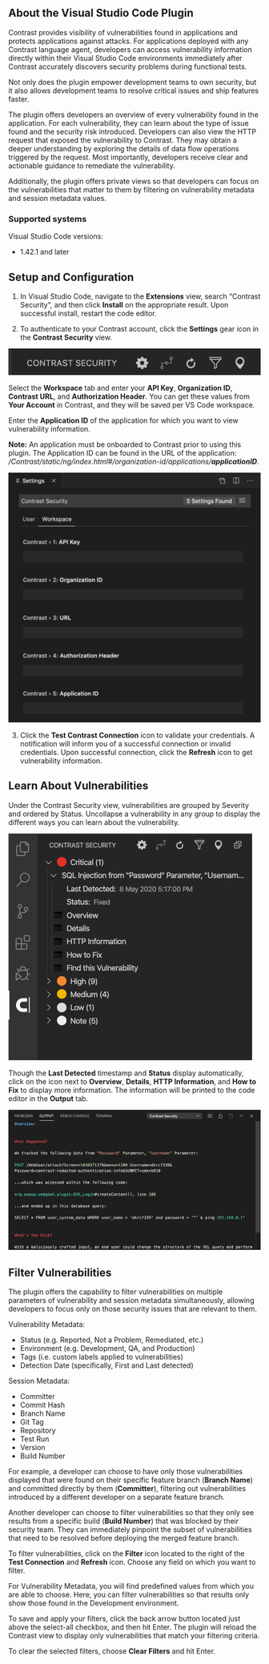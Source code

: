 <!--
title: "Use Contrast for Visual Studio Code"
description: "Instructions for downloading and installing Contrast for Visual Studio Code"
tags: "tools ide plugins visual studio code download install"
-->

## About the Visual Studio Code Plugin

Contrast provides visibility of vulnerabilities found in applications and protects applications against attacks. For applications deployed with any Contrast language agent, developers can access vulnerability information directly within their Visual Studio Code environments immediately after Contrast accurately discovers security problems during functional tests. 

Not only does the plugin empower development teams to own security, but it also allows development teams to resolve critical issues and ship features faster.

The plugin offers developers an overview of every vulnerability found in the application. For each vulnerability, they can learn about the type of issue found and the security risk introduced. Developers can also view the HTTP request that exposed the vulnerability to Contrast. They may obtain a deeper understanding by exploring the details of data flow operations triggered by the request. Most importantly, developers receive clear and actionable guidance to remediate the vulnerability.

Additionally, the plugin offers private views so that developers can focus on the vulnerabilities that matter to them by filtering on vulnerability metadata and session metadata values.

### Supported systems 

Visual Studio Code versions: 

* 1.42.1 and later

## Setup and Configuration

1. In Visual Studio Code, navigate to the **Extensions** view, search “Contrast Security”, and then click **Install** on the appropriate result. Upon successful install, restart the code editor.

2. To authenticate to your Contrast account, click the **Settings** gear icon in the **Contrast Security** view.

<a href="assets/images/VSCode_toolbar.png" rel="lightbox" title="Contrast for Visual Studio Code toolbar"><img class="thumbnail" src="assets/images/VSCode_toolbar.png"/></a>

Select the **Workspace** tab and enter your **API Key**, **Organization ID**, **Contrast URL**, and **Authorization Header**. You can get these values from **Your Account** in Contrast, and they will be saved per VS Code workspace.

Enter the **Application ID** of the application for which you want to view vulnerability information.

**Note:** An application must be onboarded to Contrast prior to using this plugin. The Application ID can be found in the URL of the application: */Contrast/static/ng/index.html#/organization-id/applications/**applicationID***.

<a href="assets/images/VSCode_settings.png" rel="lightbox" title="Configure Contrast for Visual Studio Code settings"><img class="thumbnail" src="assets/images/VSCode_settings.png"/></a>

3. Click the **Test Contrast Connection** icon to validate your credentials. A notification will inform you of a successful connection or invalid credentials. Upon successful connection, click the **Refresh** icon to get vulnerability information.

## Learn About Vulnerabilities

Under the Contrast Security view, vulnerabilities are grouped by Severity and ordered by Status. Uncollapse a vulnerability in any group to display the different ways you can learn about the vulnerability. 

<a href="assets/images/VSCode_Contrastview.png" rel="lightbox" title="Contrast view in Visual Studio Code"><img class="thumbnail" src="assets/images/VSCode_Contrastview.png"/></a>

Though the **Last Detected** timestamp and **Status** display automatically, click on the icon next to **Overview**, **Details**, **HTTP Information**, and **How to Fix** to display more information. The information will be printed to the code editor in the **Output** tab.

<a href="assets/images/VSCode_output.png" rel="lightbox" title="Visual Studio Code output tab"><img class="thumbnail" src="assets/images/VSCode_output.png"/></a>

## Filter Vulnerabilities

The plugin offers the capability to filter vulnerabilities on multiple parameters of vulnerability and session metadata simultaneously, allowing developers to focus only on those security issues that are relevant to them.

Vulnerability Metadata:
* Status (e.g. Reported, Not a Problem, Remediated, etc.)
* Environment (e.g. Development, QA, and Production)
* Tags (i.e. custom labels applied to vulnerabilities)
* Detection Date (specifically, First and Last detected)

Session Metadata:
* Committer
* Commit Hash
* Branch Name
* Git Tag
* Repository
* Test Run
* Version
* Build Number

For example, a developer can choose to have only those vulnerabilities displayed that were found on their specific feature branch (**Branch Name**) and committed directly by them (**Committer**), filtering out vulnerabilities introduced by a different developer on a separate feature branch. 

Another developer can choose to filter vulnerabilities so that they only see results from a specific build (**Build Number**) that was blocked by their security team. They can immediately pinpoint the subset of vulnerabilities that need to be resolved before deploying the merged feature branch.

To filter vulnerabilities, click on the **Filter** icon located to the right of the **Test Connection** and **Refresh** icon. Choose any field on which you want to filter. 

For Vulnerability Metadata, you will find predefined values from which you are able to choose. Here, you can filter vulnerabilities so that results only show those found in the Development environment.

To save and apply your filters, click the back arrow button located just above the select-all checkbox, and then hit Enter. The plugin will reload the Contrast view to display only vulnerabilities that match your filtering criteria.

To clear the selected filters, choose **Clear Filters** and hit Enter.
